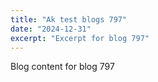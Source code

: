 ```yaml
---
title: "Ak test blogs 797"
date: "2024-12-31"
excerpt: "Excerpt for blog 797"
---
```


Blog content for blog 797